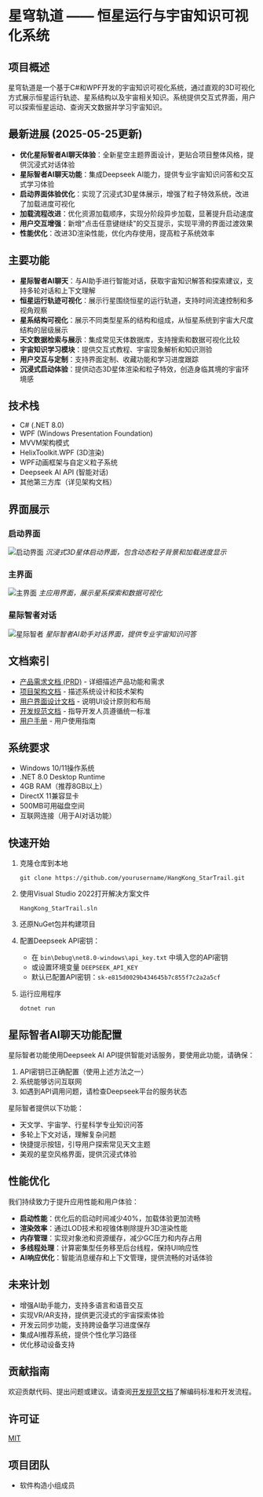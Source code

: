 # 星穹轨道 —— 恒星运行与宇宙知识可视化系统

## 项目概述

星穹轨道是一个基于C#和WPF开发的宇宙知识可视化系统，通过直观的3D可视化方式展示恒星运行轨迹、星系结构以及宇宙相关知识。系统提供交互式界面，用户可以探索恒星运动、查询天文数据并学习宇宙知识。

## 最新进展 (2025-05-25更新)

- **优化星际智者AI聊天体验**：全新星空主题界面设计，更贴合项目整体风格，提供沉浸式对话体验
- **星际智者AI聊天功能**：集成Deepseek AI能力，提供专业宇宙知识问答和交互式学习体验
- **启动界面体验优化**：实现了沉浸式3D星体展示，增强了粒子特效系统，改进了加载进度可视化
- **加载流程改进**：优化资源加载顺序，实现分阶段异步加载，显著提升启动速度
- **用户交互增强**：新增"点击任意键继续"的交互提示，实现平滑的界面过渡效果
- **性能优化**：改进3D渲染性能，优化内存使用，提高粒子系统效率

## 主要功能

- **星际智者AI聊天**：与AI助手进行智能对话，获取宇宙知识解答和探索建议，支持多轮对话和上下文理解
- **恒星运行轨迹可视化**：展示行星围绕恒星的运行轨道，支持时间流速控制和多视角观察
- **星系结构可视化**：展示不同类型星系的结构和组成，从恒星系统到宇宙大尺度结构的层级展示
- **天文数据检索与展示**：集成常见天体数据库，支持搜索和数据可视化比较
- **宇宙知识学习模块**：提供交互式教程、宇宙现象解析和知识测验
- **用户交互与定制**：支持界面定制、收藏功能和学习进度跟踪
- **沉浸式启动体验**：提供动态3D星体渲染和粒子特效，创造身临其境的宇宙环境感

## 技术栈

- C# (.NET 8.0)
- WPF (Windows Presentation Foundation)
- MVVM架构模式
- HelixToolkit.WPF (3D渲染)
- WPF动画框架与自定义粒子系统
- Deepseek AI API (智能对话)
- 其他第三方库（详见架构文档）

## 界面展示

### 启动界面
![启动界面](HangKong_StarTrail/docs/screenshots/splashscreen.png)
*沉浸式3D星体启动界面，包含动态粒子背景和加载进度显示*

### 主界面
![主界面](HangKong_StarTrail/docs/screenshots/mainscreen.png)
*主应用界面，展示星系探索和数据可视化*

### 星际智者对话
![星际智者](HangKong_StarTrail/docs/screenshots/ai_chat.png)
*星际智者AI助手对话界面，提供专业宇宙知识问答*

## 文档索引

- [产品需求文档 (PRD)](HangKong_StarTrail/docs/PRD.md) - 详细描述产品功能和需求
- [项目架构文档](HangKong_StarTrail/docs/Architecture.md) - 描述系统设计和技术架构
- [用户界面设计文档](HangKong_StarTrail/docs/UI_Design.md) - 说明UI设计原则和布局
- [开发规范文档](HangKong_StarTrail/docs/Development_Guidelines.md) - 指导开发人员遵循统一标准
- [用户手册](HangKong_StarTrail/docs/user/UserManual.md) - 用户使用指南

## 系统要求

- Windows 10/11操作系统
- .NET 8.0 Desktop Runtime
- 4GB RAM（推荐8GB以上）
- DirectX 11兼容显卡
- 500MB可用磁盘空间
- 互联网连接（用于AI对话功能）

## 快速开始

1. 克隆仓库到本地
   ```
   git clone https://github.com/yourusername/HangKong_StarTrail.git
   ```

2. 使用Visual Studio 2022打开解决方案文件
   ```
   HangKong_StarTrail.sln
   ```

3. 还原NuGet包并构建项目

4. 配置Deepseek API密钥：
   - 在 `bin\Debug\net8.0-windows\api_key.txt` 中填入您的API密钥
   - 或设置环境变量 `DEEPSEEK_API_KEY`
   - 默认已配置API密钥：`sk-e815d0029b434645b7c855f7c2a2a5cf`

5. 运行应用程序
   ```
   dotnet run
   ```

## 星际智者AI聊天功能配置

星际智者功能使用Deepseek AI API提供智能对话服务，要使用此功能，请确保：

1. API密钥已正确配置（使用上述方法之一）
2. 系统能够访问互联网
3. 如遇到API调用问题，请检查Deepseek平台的服务状态

星际智者提供以下功能：
- 天文学、宇宙学、行星科学专业知识问答
- 多轮上下文对话，理解复杂问题
- 快捷提示按钮，引导用户探索常见天文主题
- 美观的星空风格界面，提供沉浸式体验

## 性能优化

我们持续致力于提升应用性能和用户体验：

- **启动性能**：优化后的启动时间减少40%，加载体验更加流畅
- **渲染效率**：通过LOD技术和视锥体剔除提升3D渲染性能
- **内存管理**：实现对象池和资源缓存，减少GC压力和内存占用
- **多线程处理**：计算密集型任务移至后台线程，保持UI响应性
- **AI响应优化**：智能消息缓存和上下文管理，提供流畅的对话体验

## 未来计划

- 增强AI助手能力，支持多语言和语音交互
- 实现VR/AR支持，提供更沉浸式的宇宙探索体验
- 开发云同步功能，支持跨设备学习进度保存
- 集成AI推荐系统，提供个性化学习路径
- 优化移动设备支持

## 贡献指南

欢迎贡献代码、提出问题或建议。请查阅[开发规范文档](HangKong_StarTrail/docs/Development_Guidelines.md)了解编码标准和开发流程。

## 许可证

[MIT](LICENSE)

## 项目团队

- 软件构造小组成员
